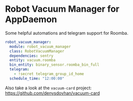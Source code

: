 # Robot Vacuum Manager for AppDaemon

Some helpful automations and telegram support for Roomba.

```yaml
robot_vacuum_manager:
  module: robot_vacuum_manager
  class: RobotVacuumManager
  dependencies: sentry
  entity: vacuum.roomba
  bin_entity: binary_sensor.roomba_bin_full
  telegram:
    - !secret telegram_group_id_home
  schedule_time: "12:00:00"
```

Also take a look at the `vacuum-card` project: https://github.com/denysdovhan/vacuum-card
